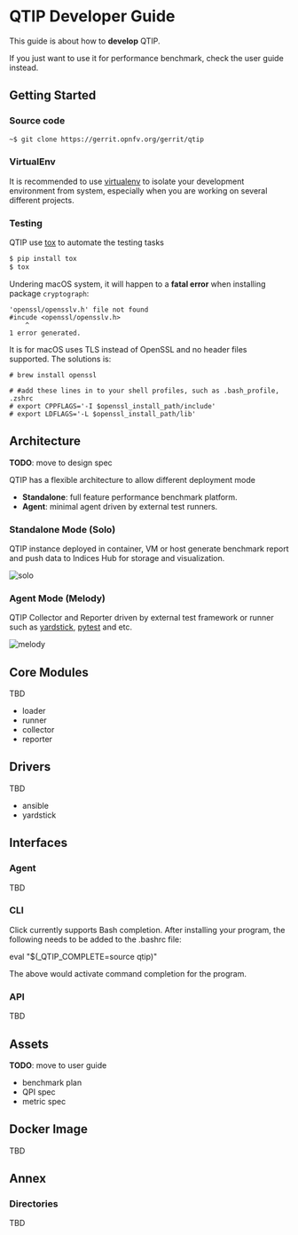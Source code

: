 # QTIP Developer Guide

This guide is about how to **develop** QTIP.

If you just want to use it for performance benchmark, check the user guide
instead.

## Getting Started

### Source code

```bash
~$ git clone https://gerrit.opnfv.org/gerrit/qtip
```

### VirtualEnv

It is recommended to use [virtualenv](https://virtualenv.pypa.io) to isolate
your development environment from system, especially when you are working on
several different projects.

### Testing

QTIP use [tox](https://tox.readthedocs.io) to automate the testing tasks

```bash
$ pip install tox
$ tox
```

Undering macOS system, it will happen to a **fatal error** when installing package `cryptograph`:

```
'openssl/opensslv.h' file not found
#incude <openssl/opensslv.h>
    ^
1 error generated.
```

It is for macOS uses TLS instead of OpenSSL and no header files supported. The solutions is:
``` code=bash
# brew install openssl

# #add these lines in to your shell profiles, such as .bash_profile, .zshrc
# export CPPFLAGS='-I $openssl_install_path/include'
# export LDFLAGS='-L $openssl_install_path/lib'
```

## Architecture

**TODO**: move to design spec

QTIP has a flexible architecture to allow different deployment mode

- **Standalone**: full feature performance benchmark platform.
- **Agent**: minimal agent driven by external test runners.

### Standalone Mode (Solo)

QTIP instance deployed in container, VM or host generate benchmark report and
push data to Indices Hub for storage and visualization.

![solo](https://wiki.opnfv.org/download/attachments/8687017/Standalone.png?api=v2)

### Agent Mode (Melody)

QTIP Collector and Reporter driven by external test framework or runner such as
[yardstick](https://wiki.opnfv.org/display/yardstick),
[pytest](http://doc.pytest.org/) and etc.

![melody](https://wiki.opnfv.org/download/attachments/8687017/Agent.png?api=v2)

## Core Modules

TBD

- loader
- runner
- collector
- reporter

## Drivers

TBD

- ansible
- yardstick

## Interfaces

### Agent

TBD

### CLI

Click currently supports Bash completion. After installing your program, the following
needs to be added to the .bashrc file:

eval "$(_QTIP_COMPLETE=source qtip)"

The above would activate command completion for the program.

### API

TBD

## Assets

**TODO**: move to user guide

- benchmark plan
- QPI spec
- metric spec

## Docker Image

TBD

## Annex

### Directories

TBD
